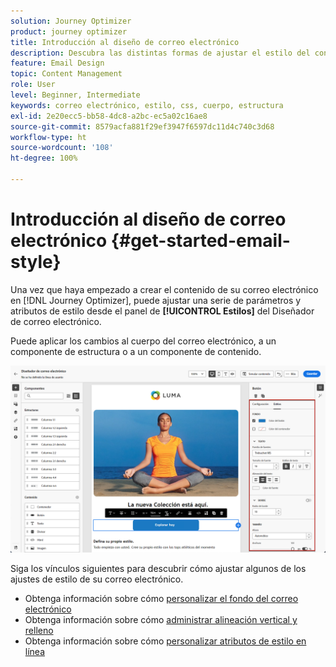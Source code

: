 ```yaml
---
solution: Journey Optimizer
product: journey optimizer
title: Introducción al diseño de correo electrónico
description: Descubra las distintas formas de ajustar el estilo del contenido del correo electrónico
feature: Email Design
topic: Content Management
role: User
level: Beginner, Intermediate
keywords: correo electrónico, estilo, css, cuerpo, estructura
exl-id: 2e20ecc5-bb58-4dc8-a2bc-ec5a02c16ae8
source-git-commit: 8579acfa881f29ef3947f6597dc11d4c740c3d68
workflow-type: ht
source-wordcount: '108'
ht-degree: 100%

---
```


# Introducción al diseño de correo electrónico {#get-started-email-style}

Una vez que haya empezado a crear el contenido de su correo electrónico en [!DNL Journey Optimizer], puede ajustar una serie de parámetros y atributos de estilo desde el panel de **[!UICONTROL Estilos]** del Diseñador de correo electrónico.

Puede aplicar los cambios al cuerpo del correo electrónico, a un componente de estructura o a un componente de contenido.

![](assets/email_designer_content_components_styles.png)

Siga los vínculos siguientes para descubrir cómo ajustar algunos de los ajustes de estilo de su correo electrónico.

* Obtenga información sobre cómo [personalizar el fondo del correo electrónico](backgrounds.md)
* Obtenga información sobre cómo [administrar alineación vertical y relleno](alignment-and-padding.md)
* Obtenga información sobre cómo [personalizar atributos de estilo en línea](inline-styling.md)
